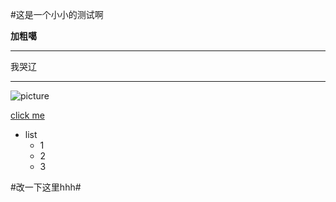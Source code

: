 #这是一个小小的测试啊


**加粗噶**

---
我哭辽
***

![picture]( "hhh")


[click me](http//:baidu.com)

- list
  - 1
  - 2
  - 3
  
#改一下这里hhh#
